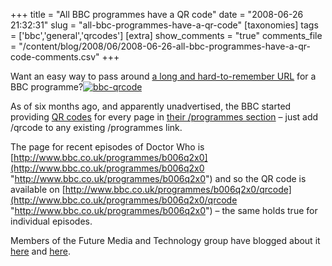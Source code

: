 +++
title = "All BBC programmes have a QR code"
date = "2008-06-26 21:32:31"
slug = "all-bbc-programmes-have-a-qr-code"
[taxonomies]
tags = ['bbc','general','qrcodes']
[extra]
show_comments = "true"
comments_file = "/content/blog/2008/06/2008-06-26-all-bbc-programmes-have-a-qr-code-comments.csv"
+++

Want an easy way to pass around [a long and hard-to-remember URL](http://www.bbc.co.uk/blogs/radiolabs/2008/06/the_simple_joys_of_webscale_id.shtml) for a BBC programme?[![bbc-qrcode](http://philwilson.org/blog/wp-content/uploads/2008/06/bbc-qrcode-thumb.jpg)](http://philwilson.org/blog/wp-content/uploads/2008/06/bbc-qrcode.jpg)

As of six months ago, and apparently unadvertised, the BBC started providing [QR codes](http://en.wikipedia.org/wiki/QR_codes) for every page in [their /programmes section](http://bbc.co.uk/programmes) – just add /qrcode to any existing /programmes link.

The page for recent episodes of Doctor Who is [http://www.bbc.co.uk/programmes/b006q2x0](http://www.bbc.co.uk/programmes/b006q2x0 "http://www.bbc.co.uk/programmes/b006q2x0") and so the QR code is available on [http://www.bbc.co.uk/programmes/b006q2x0/qrcode](http://www.bbc.co.uk/programmes/b006q2x0/qrcode "http://www.bbc.co.uk/programmes/b006q2x0") – the same holds true for individual episodes.

Members of the Future Media and Technology group have blogged about it [here](http://www.whomwah.com/2008/02/24/rqrcode-a-ruby-library-for-encoding-qr-codes) and [here](http://derivadow.com/2008/01/21/qr-codes-for-bbc-programmes-and-some-other-stuff/).
